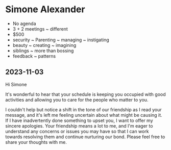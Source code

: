 # Simone Alexander

* No agenda
* 3 + 2 meetings ~ different
* $500
* security ~ Parenting ~ managing ~ instigating
* beauty ~ creating ~ imagining
* siblings ~ more than bossing
* feedback ~ patterns


## 2023-11-03

Hi Simone


It's wonderful to hear that your schedule is keeping you occupied with good activities and allowing you to care for the people who matter to you.

I couldn't help but notice a shift in the tone of our friendship as I read your message, and it's left me feeling uncertain about what might be causing it. If I have inadvertently done something to upset you, I want to offer my sincere apologies. Your friendship means a lot to me, and I'm eager to understand any concerns or issues you may have so that I can work towards resolving them and continue nurturing our bond. Please feel free to share your thoughts with me.
